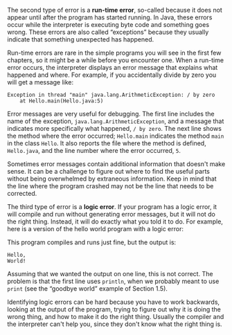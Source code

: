 The second type of error is a **run-time error**, so-called because it does not appear until after the program has started running.
In Java, these errors occur while the interpreter is executing byte code and something goes wrong.
These errors are also called “exceptions” because they usually indicate that something unexpected has happened.

Run-time errors are rare in the simple programs you will see in the first few chapters, so it might be a while before you encounter one.
When a run-time error occurs, the interpreter displays an error message that explains what happened and where.
For example, if you accidentally divide by zero you will get a message like:


```code
Exception in thread "main" java.lang.ArithmeticException: / by zero
    at Hello.main(Hello.java:5)
```



Error messages are very useful for debugging.
The first line includes the name of the exception, `java.lang.ArithmeticException`, and a message that indicates more specifically what happened, `/ by zero`.
The next line shows the method where the error occurred; `Hello.main` indicates the method `main` in the class `Hello`.
It also reports the file where the method is defined, `Hello.java`, and the line number where the error occurred, `5`.

Sometimes error messages contain additional information that doesn't make sense.
It can be a challenge to figure out where to find the useful parts without being overwhelmed by extraneous information.
Keep in mind that the line where the program crashed may not be the line that needs to be corrected.



The third type of error is a **logic error**.
If your program has a logic error, it will compile and run without generating error messages, but it will not do the right thing.
Instead, it will do exactly what you told it to do.
For example, here is a version of the hello world program with a logic error:




This program compiles and runs just fine, but the output is:

```code
Hello,
World!
```

Assuming that we wanted the output on one line, this is not correct.
The problem is that the first line uses `println`, when we probably meant to use `print` (see the “goodbye world” example of Section 1.5).

Identifying logic errors can be hard because you have to work backwards, looking at the output of the program, trying to figure out why it is doing the wrong thing, and how to make it do the right thing.
Usually the compiler and the interpreter can't help you, since they don't know what the right thing is.
